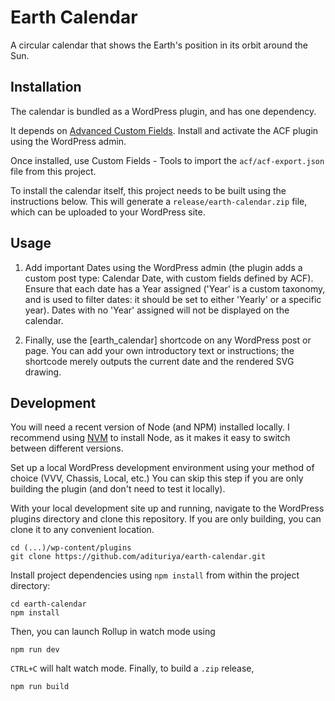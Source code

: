 # Earth Calendar

A circular calendar that shows the Earth's position in its orbit around the Sun.

## Installation

The calendar is bundled as a WordPress plugin, and has one dependency.

It depends on [Advanced Custom Fields](https://wordpress.org/plugins/advanced-custom-fields/).
Install and activate the ACF plugin using the WordPress admin.

Once installed, use Custom Fields - Tools to import the `acf/acf-export.json` file from this project.

To install the calendar itself, this project needs to be built using the instructions below.
This will generate a `release/earth-calendar.zip` file, which can be uploaded to your WordPress site.

## Usage

1. Add important Dates using the WordPress admin (the plugin adds a custom post type:
  Calendar Date, with custom fields defined by ACF).
  Ensure that each date has a Year assigned ('Year' is a custom taxonomy,
  and is used to filter dates: it should be set to either 'Yearly' or a specific year).
  Dates with no 'Year' assigned will not be displayed on the calendar.

2. Finally, use the \[earth_calendar\] shortcode on any WordPress post or page. You can
  add your own introductory text or instructions; the shortcode merely outputs the current
  date and the rendered SVG drawing.

## Development

You will need a recent version of Node (and NPM) installed locally. I recommend using
[NVM](https://github.com/nvm-sh/nvm) to install Node, as it makes it easy to switch between
different versions.

Set up a local WordPress development environment using your method of choice
(VVV, Chassis, Local, etc.) You can skip this step if you are only building the plugin
(and don't need to test it locally).

With your local development site up and running, navigate to the WordPress plugins
directory and clone this repository. If you are only building, you can clone it
to any convenient location.

```
cd (...)/wp-content/plugins
git clone https://github.com/adituriya/earth-calendar.git
```

Install project dependencies using `npm install` from within the project directory:

```
cd earth-calendar
npm install
```

Then, you can launch Rollup in watch mode using

```
npm run dev
```

`CTRL+C` will halt watch mode. Finally, to build a `.zip` release,

```
npm run build
```
